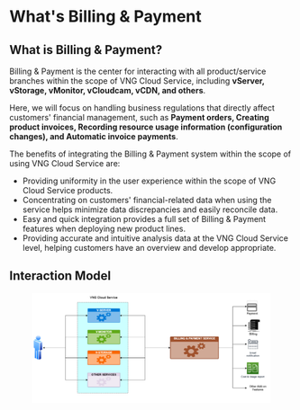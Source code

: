 # What's Billing & Payment

## What is Billing & Payment?

Billing & Payment is the center for interacting with all product/service branches within the scope of VNG Cloud Service, including **vServer, vStorage, vMonitor, vCloudcam, vCDN, and others**.&#x20;

Here, we will focus on handling business regulations that directly affect customers' financial management, such as **Payment orders, Creating product invoices, Recording resource usage information (configuration changes), and Automatic invoice payments**.&#x20;

The benefits of integrating the Billing & Payment system within the scope of using VNG Cloud Service are:&#x20;

* Providing uniformity in the user experience within the scope of VNG Cloud Service products.
* Concentrating on customers' financial-related data when using the service helps minimize data discrepancies and easily reconcile data.&#x20;
* Easy and quick integration provides a full set of Billing & Payment features when deploying new product lines.&#x20;
* Providing accurate and intuitive analysis data at the VNG Cloud Service level, helping customers have an overview and develop appropriate.

## Interaction Model

<figure><img src="../.gitbook/assets/image (3) (1) (1) (1) (1) (1) (1) (1) (1) (1) (1) (1) (1) (1) (1) (1) (1) (1) (1) (1) (1) (1) (1) (1) (1).png" alt=""><figcaption></figcaption></figure>
